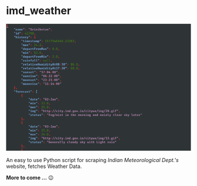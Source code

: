 # imd_weather

![screenshot](./ss.png)

An easy to use Python script for scraping _Indian Meteorological Dept.'s_ website, fetches Weather Data.

**More to come ...** :wink:
